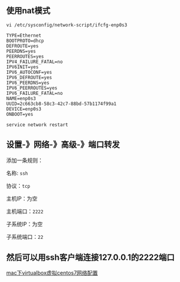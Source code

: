 ## 使用nat模式

`vi /etc/sysconfig/network-script/ifcfg-enp0s3`

```
TYPE=Ethernet
BOOTPROTO=dhcp
DEFROUTE=yes
PEERDNS=yes
PEERROUTES=yes
IPV4_FAILURE_FATAL=no
IPV6INIT=yes
IPV6_AUTOCONF=yes
IPV6_DEFROUTE=yes
IPV6_PEERDNS=yes
IPV6_PEERROUTES=yes
IPV6_FAILURE_FATAL=no
NAME=enp0s3
UUID=2c663cb8-58c3-42c7-88bd-57b1174f99a1
DEVICE=enp0s3
ONBOOT=yes
```

`service network restart`

## 设置-》网络-》高级-》端口转发

添加一条规则：

名称: `ssh`

协议：`tcp`

主机IP：为空

主机端口：`2222`

子系统IP：为空

子系统端口：`22`

## 然后可以用ssh客户端连接127.0.0.1的2222端口

[mac下virtualbox虚拟centos7网络配置](http://www.jianshu.com/p/e6ba699b5992)
